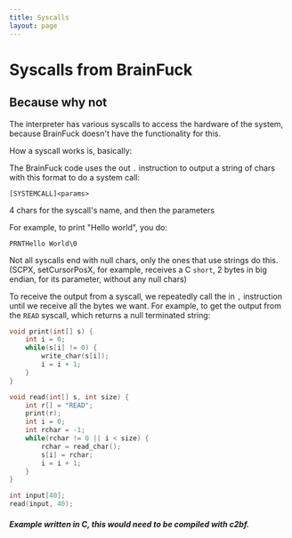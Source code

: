 ```yaml
---
title: Syscalls
layout: page
---
```


# Syscalls from BrainFuck
## Because why not
The interpreter has various syscalls to access the hardware of the system, because BrainFuck doesn't have the functionality for this.

How a syscall works is, basically:

The BrainFuck code uses the out `.` instruction to output a string of chars with this format to do a system call:
```
[SYSTEMCALL]<params>
```
4 chars for the syscall's name, and then the parameters

For example, to print "Hello world", you do:
```
PRNTHello World\0
```
Not all syscalls end with null chars, only the ones that use strings do this. (SCPX, setCursorPosX, for example, receives a C `short`, 2 bytes in big endian, for its parameter, without any null chars)

To receive the output from a syscall, we repeatedly call the in `,` instruction until we receive all the bytes we want.
For example, to get the output from the `READ` syscall, which returns a null terminated string:
```c
void print(int[] s) {
    int i = 0;
    while(s[i] != 0) {
        write_char(s[i]);
        i = i + 1;
    }
}

void read(int[] s, int size) {
    int r[] = "READ";
    print(r);
    int i = 0;
    int rchar = -1;
    while(rchar != 0 || i < size) {
        rchar = read_char();
        s[i] = rchar;
        i = i + 1;
    }
}

int input[40];
read(input, 40);
```
##### Example written in C, this would need to be compiled with c2bf.
